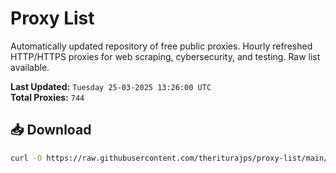 # Proxy List

Automatically updated repository of free public proxies. Hourly refreshed HTTP/HTTPS proxies for web scraping, cybersecurity, and testing. Raw list available.

**Last Updated:** `Tuesday 25-03-2025 13:26:00 UTC`  
**Total Proxies:** `744`

## 📥 Download
```bash
curl -O https://raw.githubusercontent.com/theriturajps/proxy-list/main/proxies.txt
